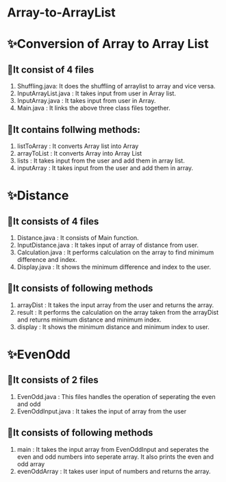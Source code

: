 # Array-to-ArrayList

# ✨Conversion of Array to Array List
## 👾It consist of 4 files
1. Shuffling.java: It does the shuffling of arraylist to array and vice versa.
2. InputArrayList.java : It takes input from user in Array list.
3. InputArray.java : It takes input from user in Array.
4. Main.java : It links the above three class files together.
## 👾It contains follwing methods:
1. listToArray : It converts Array list into Array
2. arrayToList : It converts Array into Array List
3. lists : It takes input from the user and add them in array list.
4. inputArray : It takes input from the user and add them in array.

# ✨Distance
## 👾It consists of 4 files
1. Distance.java : It consists of Main function.
2. InputDistance.java : It takes input of array of distance from user.
3. Calculation.java : It performs calculation on the array to find minimum difference and index.
4. Display.java : It shows the minimum difference and index to the user.
## 👾It consists of following methods
1. arrayDist : It takes the input array from the user and returns the array.
2. result : It performs the calculation on the array taken from the arrayDist and returns minimum distance and minimum index.
3. display : It shows the minimum distance and minimum index to user.

# ✨EvenOdd
## 👾It consists of 2 files
1. EvenOdd.java : This files handles the operation of seperating the even and odd
2. EvenOddInput.java : It takes the input of array from the user
## 👾It consists of following methods
1. main : It takes the input array from EvenOddInput and seperates the even and odd numbers into seperate array. It also prints the even and odd array
2. evenOddArray : It takes user input of numbers and returns the array.
